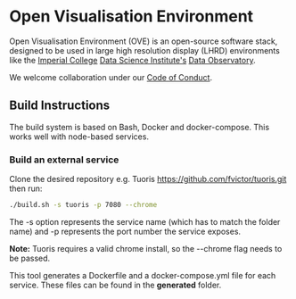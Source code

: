 # Open Visualisation Environment

Open Visualisation Environment (OVE) is an open-source software stack, designed to be used in large high resolution display (LHRD) environments like the [Imperial College](http://www.imperial.ac.uk) [Data Science Institute's](http://www.imperial.ac.uk/data-science/) [Data Observatory](http://www.imperial.ac.uk/data-science/data-observatory/).

We welcome collaboration under our [Code of Conduct](https://github.com/ove/ove/blob/master/CODE_OF_CONDUCT.md).

## Build Instructions

The build system is based on Bash, Docker and docker-compose. This works well with node-based services.

### Build an external service

Clone the desired repository e.g. Tuoris https://github.com/fvictor/tuoris.git then run:

```sh
./build.sh -s tuoris -p 7080 --chrome
```
The -s option represents the service name (which has to match the folder name) and -p represents the port number the service exposes.

**Note:** Tuoris requires a valid chrome install, so the --chrome flag needs to be passed.

This tool generates a Dockerfile and a docker-compose.yml file for each service. These files can be found in the **generated** folder.
